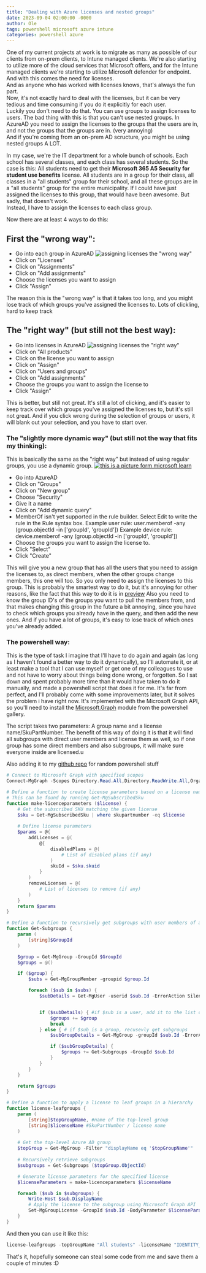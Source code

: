 ```yaml
---
title: "Dealing with Azure licenses and nested groups"
date: 2023-09-04 02:00:00 -0000
author: Ole
tags: powershell microsoft azure intune
categories: powershell azure
---
```


One of my current projects at work is to migrate as many as possible of our clients from on-prem clients, to Intune managed clients.
We're also starting to utilize more of the cloud services that Microsoft offers, and for the Intune managed clients we're starting to utilize Microsoft defender for endpoint. And with this comes the need for licenses.  
And as anyone who has worked with licenses knows, that's always the fun part.  
Now, it's not exactly hard to deal with the licenses, but it can be very tedious and time consuming if you do it explicitly for each user.  
Luckily you don't need to do that. You can use groups to assign licenses to users. The bad thing with this is that you can't use nested groups. In AzureAD you need to assign the licenses to the groups that the users are in, and not the groups that the groups are in. (very annoying)  
And if you're coming from an on-prem AD scructure, you might be using nested groups A LOT.

In my case, we're the IT department for a whole bunch of schools. Each school has several classes, and each class has several students. 
So the case is this: All students need to get their **Microsoft 365 A5 Security for student use benefits** license. All students are in a group for their class, all classes in a "all students" group for their school, and all these groups are in a "all students" group for the entire municipality.
If I could have just assigned the licenses to this group, that would have been awesome. But sadly, that doesn't work.  
Instead, I have to assign the licenses to each class group.

Now there are at least 4 ways to do this:

## First the "wrong way":

* Go into each group in AzureAD
![assigning licenses the "wrong way"](/pictures/azure-licenses/wrong-way.png)
* Click on "Licenses"
* Click on "Assignments"
* Click on "Add assignments"
* Choose the licenses you want to assign
* Click "Assign"

The reason this is the "wrong way" is that it takes too long, and you might lose track of which groups you've assigned the licenses to.
Lots of clickling, hard to keep track


## The "right way" (but still not the best way):
* Go into licenses in AzureAD
![assigning licenses the "right way"](/pictures/azure-licenses/right-way.png)
* Click on "All products"
* Click on the license you want to assign
* Click on "Assign"
* Click on "Users and groups"
* Click on "Add assignments"
* Choose the groups you want to assign the license to
* Click "Assign"


This is better, but still not great. It's still a lot of clicking, and it's easier to keep track over which groups you've assigned the licenses to, but it's still not great. And if you click wrong during the selection of groups or users, it will blank out your selection, and you have to start over.


### The "slightly more dynamic way" (but still not the way that fits my thinking):
This is basically the same as the "right way" but instead of using regular groups, you use a dynamic group. 
[![this is a picture form microsoft learn](https://learn.microsoft.com/en-us/azure/active-directory/enterprise-users/media/groups-dynamic-rule-member-of/member-of-diagram.png)](https://learn.microsoft.com/en-us/azure/active-directory/enterprise-users/media/groups-dynamic-rule-member-of/member-of-diagram.png)
* Go into AzureAD
* Click on "Groups"
* Click on "New group"
* Choose "Security"
* Give it a name
* Click on "Add dynamic query"
* MemberOf isn't yet supported in the rule builder. Select Edit to write the rule in the Rule syntax box.
  Example user rule: user.memberof -any (group.objectId -in ['groupId', 'groupId'])
  Example device rule: device.memberof -any (group.objectId -in ['groupId', 'groupId'])
* Choose the groups you want to assign the license to.
* Click "Select"
* Click "Create"

This will give you a new group that has all the users that you need to assign the licenses to, as direct members, when the other groups change members, this one will too. So you only need to assign the licenses to this group.
This is probably the smartest way to do it, but it's annoying for other reasons, like the fact that this way to do it is in [preview](https://learn.microsoft.com/en-us/azure/active-directory/enterprise-users/groups-dynamic-rule-member-of)
Also you need to know the group ID's of the groups you want to pull the members from, and that makes changing this group in the future a bit annoying, since you have to check which groups you already have in the query, and then add the new ones. And if you have a lot of groups, it's easy to lose track of which ones you've already added.


### The powershell way:
This is the type of task I imagine that I'll have to do again and again (as long as I haven't found a better way to do it dynamically), so I'll automate it, or at least make a tool that I can use myself or get one of my colleagues to use and not have to worry about things being done wrong, or forgotten.
So I sat down and spent probably more time than it would have taken to do it manually, and made a powershell script that does it for me.
It's far from perfect, and I'll probably come with some improvements later, but it solves the problem i have right now.
It's implemented with the Microsoft Graph API, so you'll need to install the [Microsoft.Graph](https://www.powershellgallery.com/packages/Microsoft.Graph/1.6.2) module from the powershell gallery.

The script takes two parameters: A group name and a license name/SkuPartNumber.
The benefit of this way of doing it is that it will find all subgroups with direct user members and license them as well, so if one group has some direct members and also subgroups, it will make sure everyone inside are licensed.u

Also adding it to my [github repo](https://github.com/randriksen/powershell) for random powershell stuff

```powershell
# Connect to Microsoft Graph with specified scopes
Connect-MgGraph -Scopes Directory.Read.All,Directory.ReadWrite.All,Organization.Read.All,Organization.ReadWrite.All

# Define a function to create license parameters based on a license name/SkuPartNumber 
# This can be found by running Get-MgSubscribedSku
function make-licenceparameters ($license) {
    # Get the subscribed SKU matching the given license
    $sku = Get-MgSubscribedSku | where skupartnumber -eq $license
    
    # Define license parameters
    $params = @{
        addLicenses = @(
            @{
                disabledPlans = @(
                    # List of disabled plans (if any)
                )
                skuId = $sku.skuid
            }
        )
        removeLicenses = @(
            # List of licenses to remove (if any)
        )
    }
    return $params
}

# Define a function to recursively get subgroups with user members of a specified group
function Get-Subgroups {
    param (
        [string]$GroupId
    )

    $group = Get-MgGroup -GroupId $GroupId
    $groups = @()

    if ($group) {
        $subs = Get-MgGroupMember -groupid $group.Id

        foreach ($sub in $subs) {
            $subDetails = Get-MgUser -userid $sub.Id -ErrorAction SilentlyContinue


            if ($subDetails) { #if $sub is a user, add it to the list of groups
                $groups += $group
                break
            } else { # if $sub is a group, recusevly get subgroups
                $subGroupDetails = Get-MgGroup -groupId $sub.Id -ErrorAction SilentlyContinue

                if ($subGroupDetails) {
                    $groups += Get-Subgroups -GroupId $sub.Id
                }
            }
        }
    }

    return $groups 
}

# Define a function to apply a license to leaf groups in a hierarchy
function license-leafgroups {
    param (
        [string]$topGroupName, #name of the top-level group
        [string]$licenseName #SkuPartNumber / license name
    )
    
    # Get the top-level Azure AD group
 	$topGroup = Get-MgGroup -Filter "displayName eq '$topGroupName'"
	
    # Recursively retrieve subgroups
    $subgroups = Get-Subgroups ($topGroup.ObjectId)

    # Generate license parameters for the specified license
    $licenseParameters = make-licenceparameters $licenseName

    foreach ($sub in $subgroups) {
        Write-Host $sub.DisplayName
        # Apply the license to the subgroup using Microsoft Graph API
        Set-MgGroupLicense -GroupId $sub.Id -BodyParameter $licenseParameters -ErrorAction SilentlyContinue
    }
}
```

And then you can use it like this:
```powershell
license-leafgroups -topGroupName "All students" -licenseName "IDENTITY_THREAT_PROTECTION_STUUSEBNFT"
```

That's it, hopefully someone can steal some code from me and save them a couple of minutes :D
